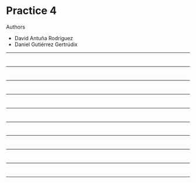 # Practice 4
Authors
 - David Antuña Rodríguez
 - Daniel Gutiérrez Gertrúdix

------
###

```json

```

------
###

```json

```

------
###

```json

```

------
###

```json

```

------
###

```json

```

------
###

```json

```

------
###

```json

```

------
###

```json

```

------
###

```json

```
------
###

```json

```
